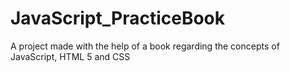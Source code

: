 # JavaScript_PracticeBook
A project made with the help of a book regarding the concepts of JavaScript, HTML 5 and CSS

